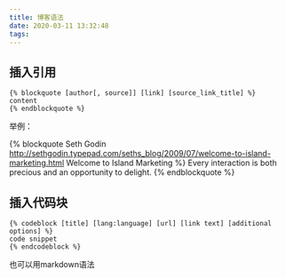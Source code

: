 ```yaml
---
title: 博客语法
date: 2020-03-11 13:32:48
tags:
---
```



## 插入引用

```
{% blockquote [author[, source]] [link] [source_link_title] %}
content
{% endblockquote %}
```

举例：

{% blockquote Seth Godin http://sethgodin.typepad.com/seths_blog/2009/07/welcome-to-island-marketing.html Welcome to Island Marketing %}
Every interaction is both precious and an opportunity to delight.
{% endblockquote %}

## 插入代码块

```
{% codeblock [title] [lang:language] [url] [link text] [additional options] %}
code snippet
{% endcodeblock %}
```

也可以用markdown语法

